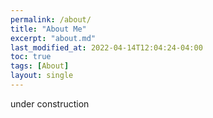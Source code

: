 ```yaml
---
permalink: /about/
title: "About Me"
excerpt: "about.md"
last_modified_at: 2022-04-14T12:04:24-04:00
toc: true
tags: [About]
layout: single
---
```

under construction